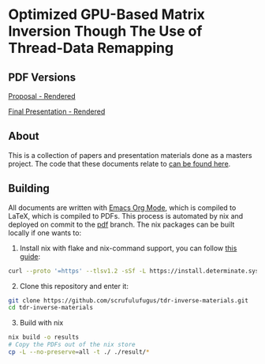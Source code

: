 # Optimized GPU-Based Matrix Inversion Though The Use of Thread-Data Remapping

## PDF Versions

[Proposal - Rendered](https://github.com/scrufulufugus/tdr-inverse-materials/blob/pdf/Proposal.pdf)

[Final Presentation - Rendered](https://github.com/scrufulufugus/tdr-inverse-materials/blob/pdf/Presentation.pdf)

## About <a name="about"></a>

This is a collection of papers and presentation materials done as a masters project. The code that these documents relate to [can be found here](https://github.com/scrufulufugus/tdr-inverse).

## Building <a name="building"></a>

All documents are written with [Emacs Org Mode](https://orgmode.org/), which is compiled to LaTeX, which is compiled to PDFs. This process is automated by nix and deployed on commit to the [pdf](https://github.com/scrufulufugus/tdr-inverse-materials/tree/pdf) branch. The nix packages can be built locally if one wants to:

1. Install nix with flake and nix-command support, you can follow [this guide](https://zero-to-nix.com/start/install):

  ``` sh
  curl --proto '=https' --tlsv1.2 -sSf -L https://install.determinate.systems/nix | sh -s -- install
  ```

2. Clone this repository and enter it:

  ```sh
  git clone https://github.com/scrufulufugus/tdr-inverse-materials.git
  cd tdr-inverse-materials
  ```

3. Build with nix

  ```sh
  nix build -o results
  # Copy the PDFs out of the nix store
  cp -L --no-preserve=all -t ./ ./result/*
  ```
